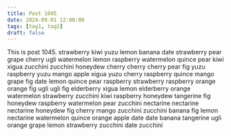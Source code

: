 ```yaml
---
title: Post 1045
date: 2024-09-01 12:00:00
tags: [tag1, tag2]
draft: false
---
```

This is post 1045.
strawberry
kiwi
yuzu
lemon
banana
date
strawberry
pear
grape
cherry
ugli
watermelon
lemon
raspberry
watermelon
quince
pear
kiwi
xigua
zucchini
zucchini
honeydew
cherry
cherry
cherry
pear
fig
yuzu
raspberry
yuzu
mango
apple
xigua
yuzu
cherry
raspberry
quince
mango
grape
fig
date
lemon
quince
pear
raspberry
strawberry
raspberry
orange
orange
fig
ugli
ugli
fig
elderberry
xigua
lemon
elderberry
orange
watermelon
strawberry
zucchini
kiwi
raspberry
honeydew
tangerine
fig
honeydew
raspberry
watermelon
pear
zucchini
nectarine
nectarine
nectarine
honeydew
fig
cherry
mango
zucchini
zucchini
banana
fig
lemon
nectarine
watermelon
quince
orange
apple
date
date
banana
tangerine
ugli
orange
grape
lemon
strawberry
zucchini
date
zucchini
